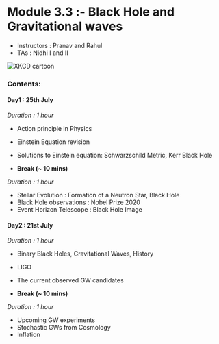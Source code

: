 # Module 3.3 :- Black Hole and Gravitational waves

- Instructors : Pranav and Rahul
- TAs : Nidhi I and II

![XKCD cartoon](https://www.explainxkcd.com/wiki/images/3/3a/gravitational_waves.png)

### Contents:

#### Day1 : 25th July

_Duration : 1 hour_

- Action principle in Physics
- Einstein Equation revision
- Solutions to Einstein equation: Schwarzschild Metric, Kerr Black Hole

- **Break (~ 10 mins)**

_Duration : 1 hour_

- Stellar Evolution : Formation of a Neutron Star, Black Hole
- Black Hole observations : Nobel Prize 2020
- Event Horizon Telescope : Black Hole Image

#### Day2 : 21st July

_Duration : 1 hour_

- Binary Black Holes, Gravitational Waves, History
- LIGO
- The current observed GW candidates

- **Break (~ 10 mins)**

_Duration : 1 hour_

- Upcoming GW experiments
- Stochastic GWs from Cosmology
- Inflation
